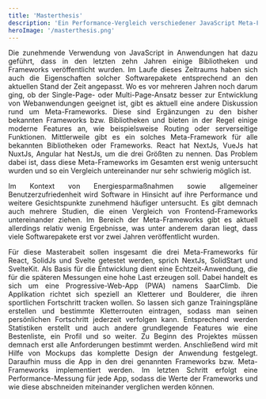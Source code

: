 ```yaml
---
title: 'Masterthesis'
description: 'Ein Performance-Vergleich verschiedener JavaScript Meta-Frameworks im Kontext einer Echtzeit-Applikation'
heroImage: '/masterthesis.png'
---
```


<p style="text-align:justify">
Die zunehmende Verwendung von JavaScript in Anwendungen hat dazu geführt, dass in
den letzten zehn Jahren einige Bibliotheken und Frameworks veröffentlicht wurden. Im Laufe
dieses Zeitraums haben sich auch die Eigenschaften solcher Softwarepakete entsprechend
an den aktuellen Stand der Zeit angepasst. Wo es vor mehreren Jahren noch darum ging,
ob der Single-Page- oder Multi-Page-Ansatz besser zur Entwicklung von Webanwendungen
geeignet ist, gibt es aktuell eine andere Diskussion rund um Meta-Frameworks. Diese sind
Ergänzungen zu den bisher bekannten Frameworks bzw. Bibliotheken und bieten in der
Regel einige moderne Features an, wie beispielsweise Routing oder serverseitige
Funktionen. Mittlerweile gibt es ein solches Meta-Framework für alle bekannten Bibliotheken
oder Frameworks. React hat NextJs, VueJs hat NuxtJs, Angular hat NestJs, um die drei
Größten zu nennen. Das Problem dabei ist, dass diese Meta-Frameworks im Gesamten erst
wenig untersucht wurden und so ein Vergleich untereinander nur sehr schwierig möglich ist.
</p>

<p style="text-align:justify">
Im Kontext von Energiesparmaßnahmen sowie allgemeiner Benutzerzufriedenheit wird
Software in Hinsicht auf ihre Performance und weitere Gesichtspunkte zunehmend häufiger
untersucht. Es gibt demnach auch mehrere Studien, die einen Vergleich von
Frontend-Frameworks untereinander ziehen. Im Bereich der Meta-Frameworks gibt es
aktuell allerdings relativ wenig Ergebnisse, was unter anderem daran liegt, dass viele
Softwarepakete erst vor zwei Jahren veröffentlicht wurden.
</p>

<p style="text-align:justify">
Für diese Masterabeit sollen insgesamt die drei Meta-Frameworks für React, SolidJs und Svelte getestet werden,
sprich NextJs, SolidStart und SvelteKit. Als Basis für die Entwicklung dient eine
Echtzeit-Anwendung, die für die späteren Messungen eine hohe Last erzeugen soll. Dabei
handelt es sich um eine Progressive-Web-App (PWA) namens SaarClimb. Die Applikation
richtet sich speziell an Kletterer und Boulderer, die ihren sportlichen Fortschritt tracken
wollen. So lassen sich ganze Trainingspläne erstellen und bestimmte Kletterrouten
eintragen, sodass man seinen persönlichen Fortschritt jederzeit verfolgen kann.
Entsprechend werden Statistiken erstellt und auch andere grundlegende Features wie eine
Bestenliste, ein Profil und so weiter. Zu Beginn des Projektes müssen demnach erst alle
Anforderungen bestimmt werden. Anschließend wird mit Hilfe von Mockups das komplette
Design der Anwendung festgelegt. Daraufhin muss die App in den drei genannten
Frameworks bzw. Meta-Frameworks implementiert werden. Im letzten Schritt erfolgt eine
Performance-Messung für jede App, sodass die Werte der Frameworks und wie diese
abschneiden miteinander verglichen werden können.</p>

